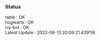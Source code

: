 ### Status


table : OK  
hogwarts : OK  
icy-bot : OK  
Latest Update : 2022-06-13 20:09:21.429118

